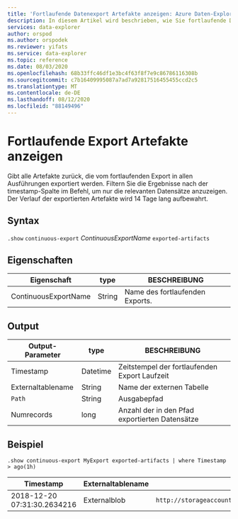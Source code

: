 ```yaml
---
title: 'Fortlaufende Datenexport Artefakte anzeigen: Azure Daten-Explorer'
description: In diesem Artikel wird beschrieben, wie Sie fortlaufende Datenexport Artefakte in Azure Daten-Explorer anzeigen.
services: data-explorer
author: orspod
ms.author: orspodek
ms.reviewer: yifats
ms.service: data-explorer
ms.topic: reference
ms.date: 08/03/2020
ms.openlocfilehash: 68b33ffc46df1e3bc4f63f8f7e9c86786116308b
ms.sourcegitcommit: c7b16409995087a7ad7a92817516455455ccd2c5
ms.translationtype: MT
ms.contentlocale: de-DE
ms.lasthandoff: 08/12/2020
ms.locfileid: "88149496"
---
```

# <a name="show-continuous-export-artifacts"></a>Fortlaufende Export Artefakte anzeigen

Gibt alle Artefakte zurück, die vom fortlaufenden Export in allen Ausführungen exportiert werden. Filtern Sie die Ergebnisse nach der timestamp-Spalte im Befehl, um nur die relevanten Datensätze anzuzeigen. Der Verlauf der exportierten Artefakte wird 14 Tage lang aufbewahrt. 

## <a name="syntax"></a>Syntax

`.show` `continuous-export` *ContinuousExportName* `exported-artifacts`

## <a name="properties"></a>Eigenschaften

| Eigenschaft             | type   | BESCHREIBUNG                |
|----------------------|--------|----------------------------|
| ContinuousExportName | String | Name des fortlaufenden Exports. |

## <a name="output"></a>Output

| Output-Parameter  | type     | BESCHREIBUNG                            |
|-------------------|----------|----------------------------------------|
| Timestamp         | Datetime | Zeitstempel der fortlaufenden Export Laufzeit |
| Externaltablename | String   | Name der externen Tabelle             |
| `Path`              | String   | Ausgabepfad                            |
| Numrecords        | long     | Anzahl der in den Pfad exportierten Datensätze     |

## <a name="example"></a>Beispiel

```kusto
.show continuous-export MyExport exported-artifacts | where Timestamp > ago(1h)
```

| Timestamp                   | Externaltablename | `Path`             | Numrecords | SizeInBytes |
|-----------------------------|-------------------|------------------|------------|-------------|
| 2018-12-20 07:31:30.2634216 | Externalblob      | `http://storageaccount.blob.core.windows.net/container1/1_6ca073fd4c8740ec9a2f574eaa98f579.csv` | 10                          | 1024              |
